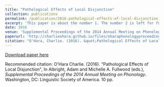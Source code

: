 ```yaml
---
title: "Pathological Effects of Local Disjunction"
collection: publications
permalink: /publication/2016-pathological-effects-of-local-disjunction
excerpt: 'This paper is about the number 1. The number 2 is left for future work.'
date: 2016
venue: 'Supplemental Proceedings of the 2014 Annual Meeting on Phonology'
paperurl: 'http://charlieohara.github.io/files/oharaphonologyproceedings.pdf'
citation: "O'Hara, Charlie. (2016). &quot;Pathological Effects of Local Disjunction.&quot; In Albright, Adam and Michelle A. Fullwood (eds.), <i>Supplemental Proceedings of the 2014 Annual Meeting on Phonology</i>. Washington, DC: Linguistic Society of America. 10 pp."
---
```



[Download paper here](http://charlieohara.github.io/files/oharaphonologyproceedings.pdf)

Recommended citation: O'Hara Charlie. (2016). "Pathological Effects of Local Disjunction", In Albright, Adam and Michelle A. Fullwood (eds.), *Supplemental Proceedings of the 2014 Annual Meeting on Phonology*. Washington, DC: Linguistic Society of America. 10 pp.

